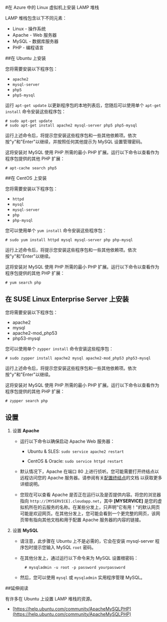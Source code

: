 <properties linkid="manage-linux-common-tasks-lampstack" urlDisplayName="Install LAMP stack" pageTitle="在 Linux 虚拟机上安装 LAMP 堆栈" metaKeywords="" description="了解如何在 Azure 中的 Linux 虚拟机 (VM) 上安装 LAMP 堆栈。您可以在 Ubuntu 或 CentOS 上进行安装。" metaCanonical="" services="virtual-machines" documentationCenter="" title="Install the LAMP Stack on a Linux virtual machine in Azure" authors="" solutions="" manager="" editor="" />
<tags ms.service="virtual-machines"
    ms.date="02/24/2014"
    wacn.date="04/11/2015"
    />




#在 Azure 中的 Linux 虚拟机上安装 LAMP 堆栈

LAMP 堆栈包含以下不同元素：

- Linux - 操作系统
- Apache - Web 服务器
- MySQL - 数据库服务器
- PHP - 编程语言


##在 Ubuntu 上安装

您将需要安装以下程序包：

- `apache2`
- `mysql-server`
- `php5`
- `php5-mysql`

运行 `apt-get update` 以更新程序包的本地列表后，您随后可以使用单个 `apt-get install` 命令安装这些程序包：

	# sudo apt-get update
	# sudo apt-get install apache2 mysql-server php5 php5-mysql

运行上述命令后，将提示您安装这些程序包和一些其他依赖项。依次按"y"和"Enter"以继续，并按照任何其他提示为 MySQL 设置管理密码。

这将安装对 MySQL 使用 PHP 所需的最小 PHP 扩展。运行以下命令以查看作为程序包提供的其他 PHP 扩展：

	# apt-cache search php5


##在 CentOS 上安装

您将需要安装以下程序包：

- `httpd`
- `mysql`
- `mysql-server`
- `php`
- `php-mysql`

您可以使用单个 `yum install` 命令安装这些程序包：

	# sudo yum install httpd mysql mysql-server php php-mysql

运行上述命令后，将提示您安装这些程序包和一些其他依赖项。依次按"y"和"Enter"以继续。

这将安装对 MySQL 使用 PHP 所需的最小 PHP 扩展。运行以下命令以查看作为程序包提供的其他 PHP 扩展：

	# yum search php


## 在 SUSE Linux Enterprise Server 上安装

您将需要安装以下程序包：

- apache2
- mysql
- apache2-mod_php53
- php53-mysql

您可以使用单个 `zypper install` 命令安装这些程序包：

	# sudo zypper install apache2 mysql apache2-mod_php53 php53-mysql

运行上述命令后，将提示您安装这些程序包和一些其他依赖项。依次按"y"和"Enter"以继续。

这将安装对 MySQL 使用 PHP 所需的最小 PHP 扩展。运行以下命令以查看作为程序包提供的其他 PHP 扩展：

	# zypper search php


设置
----------

1. 设置 **Apache**

	- 运行以下命令以确保启动 Apache Web 服务器：

		- Ubuntu & SLES: `sudo service apache2 restart`

		- CentOS & Oracle: `sudo service httpd restart`

	- 默认情况下，Apache 在端口 80 上进行侦听。您可能需要打开终结点以远程访问您的 Apache 服务器。请参阅有关[配置终结点](/zh-cn/documentation/articles/virtual-machines-set-up-endpoints/)的文档 以获取更多详细说明。

	- 您现在可以查看 Apache 是否正在运行以及是否提供内容。将您的浏览器指向 `http://[MYSERVICE].cloudapp.net`，其中 **[MYSERVICE]** 是您的虚拟机所在的云服务的名称。在某些分发上，只声明"它有用！"的默认网页可能是欢迎网页。在其他分发上，您可能会看到一个更完整的网页，该网页带有指向其他文档和用于配置 Apache 服务器的内容的链接。

2. 设置 **MySQL**

	- 请注意，此步骤在 Ubuntu 上不是必需的，它会在安装 mysql-server 程序包时提示您输入 MySQL `root` 密码。

	- 在其他分发上，通过运行以下命令来为 MySQL 设置根密码：

			# mysqladmin -u root -p password yourpassword

	- 然后，您可以使用 `mysql` 或 `mysqladmin` 实用程序管理 MySQL。


##延伸阅读

有许多在 Ubuntu 上设置 LAMP 堆栈的资源。

- [https://help.ubuntu.com/community/ApacheMySQLPHP](https://help.ubuntu.com/community/ApacheMySQLPHP)

